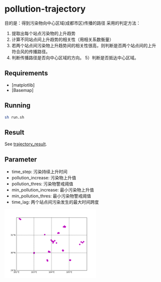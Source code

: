 # pollution-trajectory
目的是：得到污染物向中心区域(成都市区)传播的路径
采用的判定方法：
1) 提取出每个站点污染物的上升趋势
2) 计算不同站点间上升趋势的相关性（用相关系数衡量）
3) 若两个站点间污染物上升趋势间的相关性很高，则判断是否两个站点间的上升符合风的传播路径。
4) 判断传播路径是否向中心区域的方向。
5）判断是否抵达中心区域。

## Requirements

- [matplotlib]
- [Basemap]


## Running

```bash
sh run.sh
```

## Result
See [trajectory_result](results/trajectory_result.pickle).


## Parameter
- time_step: 污染持续上升时间
- pollution_increase: 污染物上升值
- pollution_thres: 污染物警戒阈值
- min_pollution_increase: 最小污染物上升值
- min_pollution_thres: 最小污染物警戒阈值
- time_lag: 两个站点间污染发生的最大时间跨度

    
<img src="data/Stations.png" width="60%" />  